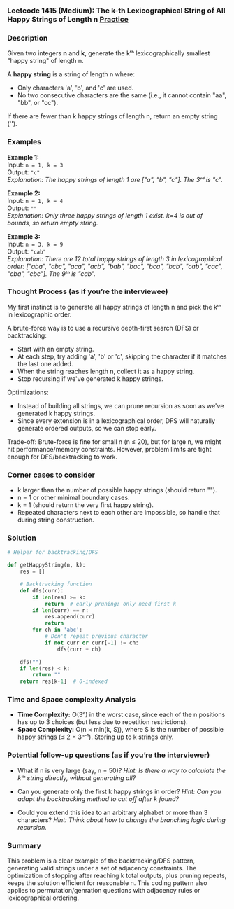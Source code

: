 ### Leetcode 1415 (Medium): The k-th Lexicographical String of All Happy Strings of Length n [Practice](https://leetcode.com/problems/the-k-th-lexicographical-string-of-all-happy-strings-of-length-n)

### Description  
Given two integers **n** and **k**, generate the kᵗʰ lexicographically smallest "happy string" of length n.

A **happy string** is a string of length n where:
- Only characters 'a', 'b', and 'c' are used.
- No two consecutive characters are the same (i.e., it cannot contain "aa", "bb", or "cc").

If there are fewer than k happy strings of length n, return an empty string ('').

### Examples  
**Example 1:**  
Input: `n = 1, k = 3`  
Output: `"c"`  
*Explanation: The happy strings of length 1 are ["a", "b", "c"]. The 3ʳᵈ is "c".*

**Example 2:**  
Input: `n = 1, k = 4`  
Output: `""`  
*Explanation: Only three happy strings of length 1 exist. k=4 is out of bounds, so return empty string.*

**Example 3:**  
Input: `n = 3, k = 9`  
Output: `"cab"`  
*Explanation: There are 12 total happy strings of length 3 in lexicographical order: ["aba", "abc", "aca", "acb", "bab", "bac", "bca", "bcb", "cab", "cac", "cba", "cbc"]. The 9ᵗʰ is "cab".*

### Thought Process (as if you’re the interviewee)  
My first instinct is to generate all happy strings of length n and pick the kᵗʰ in lexicographic order. 

A brute-force way is to use a recursive depth-first search (DFS) or backtracking:
- Start with an empty string.
- At each step, try adding 'a', 'b' or 'c', skipping the character if it matches the last one added.
- When the string reaches length n, collect it as a happy string. 
- Stop recursing if we've generated k happy strings.

Optimizations: 
- Instead of building all strings, we can prune recursion as soon as we've generated k happy strings.
- Since every extension is in a lexicographical order, DFS will naturally generate ordered outputs, so we can stop early.

Trade-off: Brute-force is fine for small n (n ≤ 20), but for large n, we might hit performance/memory constraints. However, problem limits are tight enough for DFS/backtracking to work.

### Corner cases to consider  
- k larger than the number of possible happy strings (should return "").
- n = 1 or other minimal boundary cases.
- k = 1 (should return the very first happy string).
- Repeated characters next to each other are impossible, so handle that during string construction.

### Solution

```python
# Helper for backtracking/DFS

def getHappyString(n, k):
    res = []

    # Backtracking function
    def dfs(curr):
        if len(res) >= k:
            return  # early pruning; only need first k
        if len(curr) == n:
            res.append(curr)
            return
        for ch in 'abc':
            # Don't repeat previous character
            if not curr or curr[-1] != ch:
                dfs(curr + ch)

    dfs("")
    if len(res) < k:
        return ""
    return res[k-1]  # 0-indexed
```

### Time and Space complexity Analysis  

- **Time Complexity:** O(3ⁿ) in the worst case, since each of the n positions has up to 3 choices (but less due to repetition restrictions).
- **Space Complexity:** O(n × min(k, S)), where S is the number of possible happy strings (≤ 2 × 3ⁿ⁻¹). Storing up to k strings only.

### Potential follow-up questions (as if you’re the interviewer)  

- What if n is very large (say, n = 50)?
  *Hint: Is there a way to calculate the kᵗʰ string directly, without generating all?*

- Can you generate only the first k happy strings in order?
  *Hint: Can you adapt the backtracking method to cut off after k found?*

- Could you extend this idea to an arbitrary alphabet or more than 3 characters?
  *Hint: Think about how to change the branching logic during recursion.*

### Summary
This problem is a clear example of the backtracking/DFS pattern, generating valid strings under a set of adjacency constraints. The optimization of stopping after reaching k total outputs, plus pruning repeats, keeps the solution efficient for reasonable n. This coding pattern also applies to permutation/genration questions with adjacency rules or lexicographical ordering.
